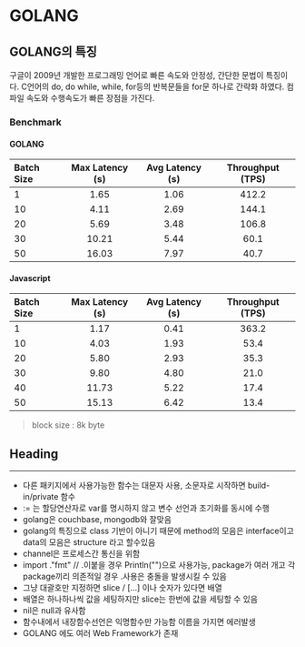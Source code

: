 # GOLANG

## GOLANG의 특징
구글이 2009년 개발한 프로그래밍 언어로 빠른 속도와 안정성, 간단한 문법이 특징이다.
C언어의 do, do while, while, for등의 반복문들을 for문 하나로 간략화 하였다.
컴파일 속도와 수행속도가 빠른 장점을 가진다.

### Benchmark
#### GOLANG
| Batch Size | Max Latency (s) | Avg Latency (s) | Throughput (TPS) |
|:----------|:-------------:|:------:| :-----:|
| 1 |  1.65 | 1.06 | 412.2 |
| 10 | 4.11 | 2.69 | 144.1 |
| 20 | 5.69 | 3.48 | 106.8 |
| 30 | 10.21 | 5.44 | 60.1 |
| 50 | 16.03 | 7.97 | 40.7 |

#### Javascript
| Batch Size | Max Latency (s) | Avg Latency (s) | Throughput (TPS) |
|:----------|:-------------:|:------:| :-----:|
| 1 |  1.17 | 0.41 | 363.2 |
| 10 | 4.03 | 1.93 | 53.4 |
| 20 | 5.80 | 2.93 | 35.3 |
| 30 | 9.80 | 4.80 | 21.0 |
| 40 | 11.73 | 5.22 | 17.4 |
| 50 | 15.13 | 6.42 | 13.4 |
> block size : 8k byte

## Heading
---------------------------
* 다른 패키지에서 사용가능한 함수는 대문자 사용, 소문자로 시작하면 build-in/private 함수
* := 는 할당연산자로 var를 명시하지 않고 변수 선언과 초기화를 동시에 수행
* golang은 couchbase, mongodb와 잘맞음
* golang의 특징으로 class 기반이 아니기 때문에 method의 모음은 interface이고 data의 모음은 structure 라고 할수있음
* channel은 프로세스간 통신을 위함
* import ."fmt" // .이붙을 경우 Println("")으로 사용가능, package가 여러 개고 각 package끼리 의존적일 경우 .사용은 충돌을 발생시킬 수 있음
* 그냥 대괄호만 지정하면 slice / [...] 이나 숫자가 있다면 배열
* 배열은 하나하나씩 값을 세팅하지만 slice는 한번에 값을 세팅할 수 있음
* nil은 null과 유사함
* 함수내에서 내장함수선언은 익명함수만 가능함 이름을 가지면 에러발생
* GOLANG 에도 여러 Web Framework가 존재